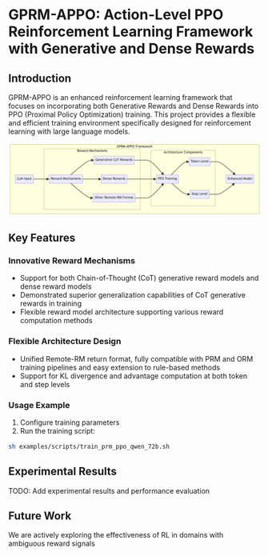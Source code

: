# GPRM-APPO: Action-Level PPO Reinforcement Learning Framework with Generative and Dense Rewards

## Introduction

GPRM-APPO is an enhanced reinforcement learning framework that focuses on incorporating both Generative Rewards and Dense Rewards into PPO (Proximal Policy Optimization) training. This project provides a flexible and efficient training environment specifically designed for reinforcement learning with large language models.

![gprm_appo](./GPRM_APPO.jpg)

## Key Features

### Innovative Reward Mechanisms
- Support for both Chain-of-Thought (CoT) generative reward models and dense reward models
- Demonstrated superior generalization capabilities of CoT generative rewards in training
- Flexible reward model architecture supporting various reward computation methods

### Flexible Architecture Design
- Unified Remote-RM return format, fully compatible with PRM and ORM training pipelines and easy extension to rule-based methods
- Support for KL divergence and advantage computation at both token and step levels

### Usage Example
1. Configure training parameters
2. Run the training script:
```bash
sh examples/scripts/train_prm_ppo_qwen_72b.sh
```

## Experimental Results
TODO: Add experimental results and performance evaluation

## Future Work
We are actively exploring the effectiveness of RL in domains with ambiguous reward signals
